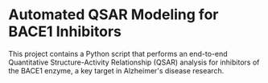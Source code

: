# Automated QSAR Modeling for BACE1 Inhibitors
This project contains a Python script that performs an end-to-end Quantitative Structure-Activity Relationship (QSAR) analysis for inhibitors of the BACE1 enzyme, a key target in Alzheimer's disease research.

